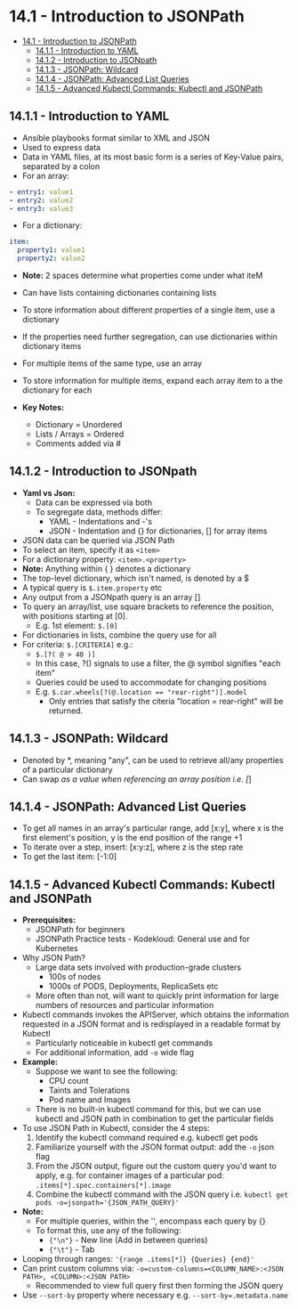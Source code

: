 # 14.1 - Introduction to JSONPath

- [14.1 - Introduction to JSONPath](#141---introduction-to-jsonpath)
  - [14.1.1 - Introduction to YAML](#1411---introduction-to-yaml)
  - [14.1.2 - Introduction to JSONpath](#1412---introduction-to-jsonpath)
  - [14.1.3 - JSONPath: Wildcard](#1413---jsonpath-wildcard)
  - [14.1.4 - JSONPath: Advanced List Queries](#1414---jsonpath-advanced-list-queries)
  - [14.1.5 - Advanced Kubectl Commands: Kubectl and JSONPath](#1415---advanced-kubectl-commands-kubectl-and-jsonpath)

## 14.1.1 - Introduction to YAML

- Ansible playbooks format similar to XML and JSON
- Used to express data
- Data in YAML files, at its most basic form is a series of Key-Value pairs, separated by a colon
- For an array:

```yaml
- entry1: value1
- entry2: value2
- entry3: value3
```

- For a dictionary:

```yaml
item:
  property1: value1
  property2: value2
```

- **Note:** 2 spaces determine what properties come under what iteM
- Can have lists containing dictionaries containing lists
- To store information about different properties of a single item, use a dictionary
- If the properties need further segregation, can use dictionaries within dictionary items
- For multiple items of the same type, use an array
- To store information for multiple items, expand each array item to a the dictionary for each

- **Key Notes:**
  - Dictionary = Unordered
  - Lists / Arrays = Ordered
  - Comments added via #

## 14.1.2 - Introduction to JSONpath

- **Yaml vs Json:**
  - Data can be expressed via both
  - To segregate data, methods differ:
    - YAML - Indentations and -'s
    - JSON - Indentation and {} for dictionaries, [] for array items
- JSON data can be queried via JSON Path
- To select an item, specify it as `<item>`
- For a dictionary property: `<item>.<property>`
- **Note:** Anything within { } denotes a dictionary
- The top-level dictionary, which isn't named, is denoted by a $
- A typical query is `$.item.property` etc
- Any output from a JSONpath query is an array []
- To query an array/list, use square brackets to reference the position, with positions starting at [0].
  - E.g. 1st element: `$.[0]`
- For dictionaries in lists, combine the query use for all
- For criteria: `$.[CRITERIA]` e.g.:
  - `$.[?( @ > 40 )]`
  - In this case, ?() signals to use a filter, the @ symbol signifies "each item"
  - Queries could be used to accommodate for changing positions
  - E.g. `$.car.wheels[?(@.location == "rear-right")].model`
    - Only entries that satisfy the citeria "location = rear-right" will be returned.

## 14.1.3 - JSONPath: Wildcard

- Denoted by *, meaning "any", can be used to retrieve all/any properties of a
particular dictionary
- Can swap *as a value when referencing an array position i.e. [*]

## 14.1.4 - JSONPath: Advanced List Queries

- To get all names in an array's particular range, add [x:y], where x is the first
element's position, y is the end position of the range +1
- To iterate over a step, insert: [x:y:z], where z is the step rate
- To get the last item: [-1:0]

## 14.1.5 - Advanced Kubectl Commands: Kubectl and JSONPath

- **Prerequisites:**
  - JSONPath for beginners
  - JSONPath Practice tests - Kodekloud: General use and for Kubernetes
- Why JSON Path?
  - Large data sets involved with production-grade clusters
    - 100s of nodes
    - 1000s of PODS, Deployments, ReplicaSets etc
  - More often than not, will want to quickly print information for large numbers
of resources and particular information
- Kubectl commands invokes the APIServer, which obtains the information requested
in a JSON format and is redisplayed in a readable format by Kubectl
  - Particularly noticeable in kubectl get commands
  - For additional information, add `-o` wide flag
- **Example:**
  - Suppose we want to see the following:
    - CPU count
    - Taints and Tolerations
    - Pod name and Images
  - There is no built-in kubectl command for this, but we can use kubectl and
JSON path in combination to get the particular fields
- To use JSON Path in Kubectl, consider the 4 steps:
  1. Identify the kubectl command required e.g. kubectl get pods
  1. Familiarize yourself with the JSON format output: add the `-o` json flag
  1. From the JSON output, figure out the custom query you'd want to apply, e.g.
for container images of a particular pod: `.items[*].spec.containers[*].image`
  1. Combine the kubectl command with the JSON query i.e. `kubectl get pods
-o=jsonpath='{JSON_PATH_QUERY}'`
- **Note:**
  - For multiple queries, within the '', encompass each query by {}
  - To format this, use any of the following:
    - `{"\n"}` - New line (Add in between queries)
    - `{"\t"}` - Tab
- Looping through ranges: `'{range .items[*]} {Queries} {end}'`
- Can print custom columns via: `-o=custom-columns=<COLUMN_NAME>:<JSON PATH>, <COLUMN>:<JSON PATH>`
  - Recommended to view full query first then forming the JSON query
- Use `--sort-by` property where necessary e.g. `--sort-by=.metadata.name`
